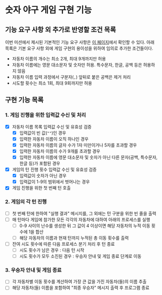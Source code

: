 # 숫자 야구 게임 구현 기능

## 기능 요구 사항 외 추가로 반영할 조건 목록

이번 미션에서 제시된 기본적인 기능 요구 사항은 [이 페이지](https://github.com/woowacourse-precourse/javascript-racingcar-6#-%EA%B8%B0%EB%8A%A5-%EC%9A%94%EA%B5%AC-%EC%82%AC%ED%95%AD)에서 확인할 수 있다.
아래 목록은 기본 요구 사항 외에 게임 구현의 용이성을 위하여 임의로 추가한 조건들이다.

- 자동차 이름의 개수는 최소 2개, 최대 9개까지만 허용
- 자동차 이름에는 영문 대소문자 및 숫자만 허용. 특수문자, 한글, 공백 등은 허용하지 않음
- 자동차 이름 입력 과정에서 구분자(`,`) 앞뒤로 붙은 공백은 제거 처리
- 시도할 횟수는 최소 1회, 최대 9회까지만 허용

## 구현 기능 목록

### 1. 게임 진행을 위한 입력값 수신 및 처리

- [x] 자동차 이름 목록 입력값 수신 및 유효성 검증
  - [x] 입력값이 빈 값(`""`)인 경우
  - [x] 입력한 자동차 이름이 오직 하나인 경우
  - [x] 입력한 자동차 이름의 글자 수가 1자 미만이거나 5자를 초과할 경우
  - [x] 입력한 자동차 이름의 수가 9개를 초과할 경우
  - [x] 입력한 자동차 이름에 영문 대소문자 및 숫자가 아닌 다른 문자(공백, 특수문자, 한글 등)가 포함된 경우
- [x] 게임의 턴 진행 횟수 입력값 수신 및 유효성 검증
  - [x] 입력값이 숫자가 아닌 경우
  - [x] 입력값이 1-9의 범위에서 벗어나는 경우
- [x] 게임 진행을 위한 첫 번째 턴 호출

### 2. 게임의 각 턴 진행

- [ ] 첫 번째 턴에 한하여 "실행 결과" 메시지를, 그 외에는 턴 구분을 위한 빈 줄을 출력
- [ ] 매 턴마다 게임에 참가한 모든 각각의 자동차에 대하여 아래의 프로세스를 실행
  - [ ] 0-9 사이의 난수를 생성한 뒤 그 값이 4 이상이면 해당 자동차의 누적 이동 횟수에 1을 합산
  - [ ] 해당 자동차의 이름과 현재 턴까지 누적된 총 이동 횟수를 출력
- [ ] 잔여 시도 횟수에 따른 다음 프로세스 분기 처리 후 턴 종료
  - [ ] 시도 횟수가 남은 경우 : 다음 턴 시작
  - [ ] 시도 횟수가 모두 소진된 경우 : 우승자 안내 및 게임 종료 단계로 이동

### 3. 우승자 안내 및 게임 종료

- [ ] 각 자동차별 이동 횟수를 계산하여 가장 큰 값을 가진 자동차(들)의 이름 추출
- [ ] 해당 자동차(들) 이름을 포함하여 "최종 우승자" 메시지 출력 후 프로그램 종료
